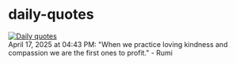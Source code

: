 # daily-quotes
[![Daily quotes](https://github.com/ceepu8/daily-quotes/actions/workflows/daily-quote.yml/badge.svg)](https://github.com/ceepu8/daily-quotes/actions/workflows/daily-quote.yml)<br/>
April 17, 2025 at 04:43 PM: "When we practice loving kindness and compassion we are the first ones to profit." - Rumi
